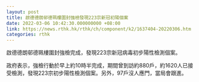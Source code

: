 ```yaml
---
layout: post
title: 啟德德朗邨德珮樓圍封強檢發現223宗新冠初陽個案
date: 2022-03-06 10:42:30.000000000 +08:00
link: https://news.rthk.hk/rthk/ch/component/k2/1637404-20220306.htm
categories: rthk
---
```


啟德德朗邨德珮樓圍封強檢完成，發現223宗新冠病毒初步陽性檢測個案。

政府表示，強檢行動於早上約10時半完成，期間曾到訪約880戶，約1620人已接受檢測，發現223宗初步陽性檢測個案。另外，97戶沒人應門，當局會跟進。
